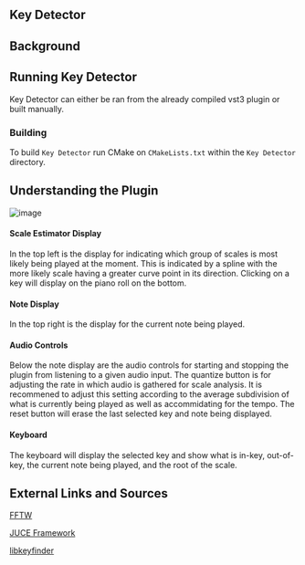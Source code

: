 ## Key Detector

## Background

## Running Key Detector
Key Detector can either be ran from the already compiled vst3 plugin or built manually.

### Building
To build `Key Detector` run CMake on `CMakeLists.txt` within the `Key Detector` directory.

## Understanding the Plugin
![image](https://user-images.githubusercontent.com/43866259/216837084-e59629e3-a0cc-495d-a741-ceea87e65fec.png)
#### Scale Estimator Display
In the top left is the display for indicating which group of scales is most likely being played at the moment. This is indicated by a spline with the more likely scale having a greater curve point in its direction. Clicking on a key will display on the piano roll on the bottom.
#### Note Display
In the top right is the display for the current note being played.
#### Audio Controls
Below the note display are the audio controls for starting and stopping the plugin from listening to a given audio input. The quantize button is for adjusting the rate in which audio is gathered for scale analysis. It is recommened to adjust this setting according to the average subdivision of what is currently being played as well as accommidating for the tempo. The reset button will erase the last selected key and note being displayed.
#### Keyboard
The keyboard will display the selected key and show what is in-key, out-of-key, the current note being played, and the root of the scale.
## External Links and Sources
[FFTW](http://www.fftw.org)

[JUCE Framework](https://juce.com/)

[libkeyfinder](https://github.com/mixxxdj/libkeyfinder)
